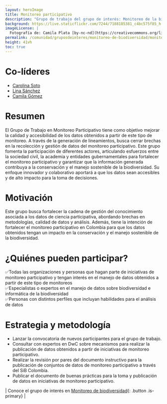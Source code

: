 ```yaml
---
layout: heroImage
title: Monitoreo participativo
description: "Grupo de trabajo del grupo de interés: Monitoreo de la biodiversidad"
background: https://live.staticflickr.com/7244/7188185381_c4bc575f85_h.jpg
imageLicense: |
  Fotografía de: Camila Plata [by-nc-nd](https://creativecommons.org/licenses/by-nc-nd/2.0/)  vía [Flickr](https://www.flickr.com/photos/camisilver/7188185381/) 
permalink: /comunidad/gruposdeinteres/monitoreo-de-biodiversidad/monitoreo-participativo
height: 41vh
toc: true
---
```


# Co-líderes

- [Carolina Soto](https://orcid.org/0000-0003-4288-8047)
- [Lina Sánchez](https://www.researchgate.net/profile/Lina-Sanchez-Clavijo)
- [Camila Gómez](https://orcid.org/0000-0002-2770-5794)


# Resumen

El Grupo de Trabajo en Monitoreo Participativo tiene como objetivo mejorar la calidad y accesibilidad de los datos obtenidos a partir de este tipo de monitoreo. A través de la generación de lineamientos, busca cerrar brechas en la recolección y gestión de datos del monitoreo participativo. Este grupo fomenta la participación de diferentes actores, articulando esfuerzos entre la sociedad civil, la academia y entidades gubernamentales para fortalecer el monitoreo participativo y garantizar que la información generada contribuya a la conservación y el manejo sostenible de la biodiversidad. Su enfoque innovador y colaborativo aportará a que los datos sean accesibles y de alto impacto para la toma de decisiones.

# Motivación

Este grupo busca fortalecer la cadena de gestión del conocimiento asociada a los datos de ciencia participativa, abordando brechas en metodologías, calidad de datos y análisis. Además, tiene la intención de fortalecer el monitoreo participativo en Colombia para que los datos obtenidos tengan un impacto en la conservación y el manejo sostenible de la biodiversidad.

# ¿Quiénes pueden participar?

✅Todas las organizaciones y personas que hagan parte de iniciativas de monitoreo participativo y tengan interés en el manejo de datos obtenidos a partir de este tipo de monitoreos
<br>
✅Especialistas o expertos en el manejo de datos sobre biodiversidad e informática de la biodiversidad
<br>
✅Personas con distintos perfiles que incluyan habilidades para el análisis de datos

# Estrategia y metodología

- Lanzar la convocatoria de nuevos participantes para el grupo de trabajo.
- Consultar con expertos en DwC sobre mecanismos para realizar la publicación de datos obtenidos a partir de iniciativas de monitoreo participativo.
- Realizar la revisión por pares del documento instructivo para la publicación de conjuntos de datos de monitoreo participativo a través del SiB Colombia.
- Publicar el documento de buenas prácticas para la toma y publicación de datos en iniciativas de monitoreo participativo.

| Conoce el grupo de interés en [Monitoreo de biodiversidad](comunidad/gruposdeinteres/gi-monitoreo/monitoreo-de-la-biodiversidad){: .button .is-primary} |

